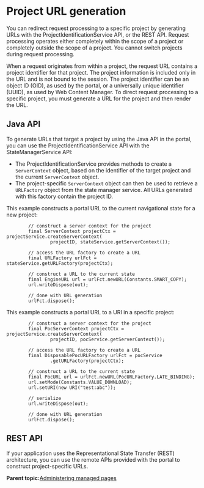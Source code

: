 # Project URL generation

You can redirect request processing to a specific project by generating URLs with the ProjectIdentificationService API, or the REST API. Request processing operates either completely within the scope of a project or completely outside the scope of a project. You cannot switch projects during request processing.

When a request originates from within a project, the request URL contains a project identifier for that project. The project information is included only in the URL and is not bound to the session. The project identifier can be an object ID \(OID\), as used by the portal, or a universally unique identifier \(UUID\), as used by Web Content Manager. To direct request processing to a specific project, you must generate a URL for the project and then render the URL.

## Java API

To generate URLs that target a project by using the Java API in the portal, you can use the ProjectIdentificationService API with the StateManagerService API:

-   The ProjectIdentificationService provides methods to create a `ServerContext` object, based on the identifier of the target project and the current `ServerContext` object.
-   The project-specific `ServerContext` object can then be used to retrieve a `URLFactory` object from the state manager service. All URLs generated with this factory contain the project ID.

This example constructs a portal URL to the current navigational state for a new project:

```
		// construct a server context for the project
		final ServerContext projectCtx = projectService.createServerContext(
				projectID, stateService.getServerContext());

		// access the URL factory to create a URL
		final URLFactory urlFct = stateService.getURLFactory(projectCtx);

		// construct a URL to the current state
		final EngineURL url = urlFct.newURL(Constants.SMART_COPY);
		url.writeDispose(out);

		// done with URL generation
		urlFct.dispose();
```

This example constructs a portal URL to a URI in a specific project:

```
		// construct a server context for the project
		final PocServerContext projectCtx = projectService.createServerContext(
				projectID, pocService.getServerContext());

		// access the URL factory to create a URL
		final DisposablePocURLFactory urlFct = pocService
				.getURLFactory(projectCtx);

		// construct a URL to the current state
		final PocURL url = urlFct.newURL(PocURLFactory.LATE_BINDING);
		url.setMode(Constants.VALUE_DOWNLOAD);
		url.setURI(new URI("test:abc"));

		// serialize
		url.writeDispose(out);

		// done with URL generation
		urlFct.dispose();
```

## REST API

If your application uses the Representational State Transfer \(REST\) architecture, you can use the remote APIs provided with the portal to construct project-specific URLs.

**Parent topic:**[Administering managed pages](../wcm/wcm_mngpages_advadmin.md)

